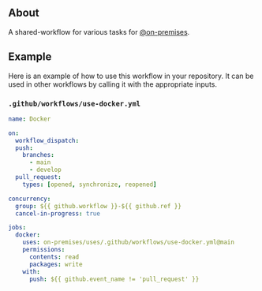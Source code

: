 ## About
A shared-workflow for various tasks for [@on-premises](https://github.com/on-premises).

## Example
Here is an example of how to use this workflow in your repository. It can be used in other workflows by calling it with the appropriate inputs.

### `.github/workflows/use-docker.yml`
```yaml
name: Docker

on:
  workflow_dispatch:
  push:
    branches:
      - main
      - develop
  pull_request:
    types: [opened, synchronize, reopened]

concurrency:
  group: ${{ github.workflow }}-${{ github.ref }}
  cancel-in-progress: true

jobs:
  docker:
    uses: on-premises/uses/.github/workflows/use-docker.yml@main
    permissions:
      contents: read
      packages: write
    with:
      push: ${{ github.event_name != 'pull_request' }}
```

